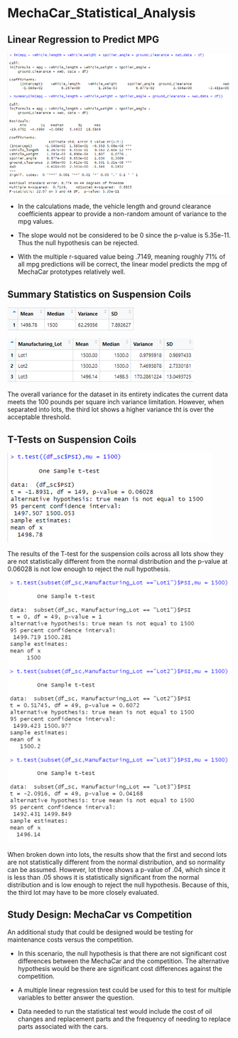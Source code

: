 # MechaCar_Statistical_Analysis

## Linear Regression to Predict MPG

![linear_regression](images/dev_1.png)

- In the calculations made, the vehicle length and ground clearance coefficients appear to provide a non-random amount of variance to the mpg values.

- The slope would not be considered to be 0 since the p-value is 5.35e-11. Thus the null hypothesis can be rejected.

- With the multiple r-squared value being .7149, meaning roughly 71% of all mpg predictions will be correct, the linear model predicts the mpg of MechaCar prototypes relatively well.


## Summary Statistics on Suspension Coils

![total_summary](images/total_summary.png)

![lot_summary](images/lot_summary.png)

The overall variance for the dataset in its entirety indicates the current data meets the 100 pounds per square inch variance limitation. However, when separated into lots, the third lot shows a higher variance tht is over the acceptable threshold.


## T-Tests on Suspension Coils
![ttest_all_lots](images/ttest_sc.png)

The results of the T-test for the suspension coils across all lots show they are not statistically different from the normal distribution and the p-value at 0.06028 is not low enough to reject the null hypothesis.

![ttest_ind_lots](images/ttest_lots.png)

When broken down into lots, the results show that the first and second lots are not statistically different from the normal distribution, and so normality can be assumed. However, lot three shows a p-value of .04, which since it is less than .05 shows it is statistically significant from the normal distribution and is low enough to reject the null hypothesis. Because of this, the third lot may have to be more closely evaluated.

## Study Design: MechaCar vs Competition

An additional study that could be designed would be testing for maintenance costs versus the competition. 

- In this scenario, the null hypothesis is that there are not significant cost differences between the MechaCar and the competition.
The alternative hypothesis would be there are significant cost differences against the competition.

- A multiple linear regression test could be used for this to test for multiple variables to better answer the question.

- Data needed to run the statistical test would include the cost of oil changes and replacement parts and the frequency of needing to replace parts associated with the cars.
